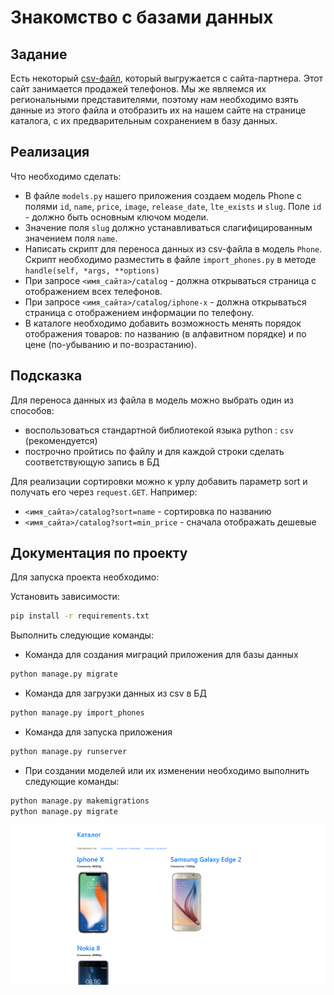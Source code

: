 # Знакомство с базами данных

## Задание

Есть некоторый [csv-файл](phones.csv), который выгружается с сайта-партнера. Этот сайт занимается продажей телефонов.
Мы же являемся их региональными представителями, поэтому нам необходимо взять данные из этого файла и отобразить 
их на нашем сайте на странице каталога, с их предварительным сохранением в базу данных.

## Реализация

Что необходимо сделать:
* В файле `models.py` нашего приложения создаем модель Phone с полями `id`, `name`, `price`, `image`, `release_date`, `lte_exists` и `slug`. Поле `id` - должно быть основным ключом модели.
* Значение поля `slug` должно устанавливаться слагифицированным значением поля `name`.
* Написать скрипт для переноса данных из csv-файла в модель `Phone`. 
Скрипт необходимо разместить в файле `import_phones.py` в методе `handle(self, *args, **options)`
* При запросе `<имя_сайта>/catalog` - должна открываться страница с отображением всех телефонов.
* При запросе `<имя_сайта>/catalog/iphone-x` - должна открываться страница с отображением информации по телефону.
* В каталоге необходимо добавить возможность менять порядок отображения товаров: по названию (в алфавитном порядке) и по цене (по-убыванию и по-возрастанию).

## Подсказка

Для переноса данных из файла в модель можно выбрать один из способов:
 * воспользоваться стандартной библиотекой языка python : `csv` (рекомендуется)
 * построчно пройтись по файлу и для каждой строки сделать соответствующую запись в БД
 
Для реализации сортировки можно к урлу добавить параметр sort и получать его через `request.GET`. Например:
 * `<имя_сайта>/catalog?sort=name` - сортировка по названию
 * `<имя_сайта>/catalog?sort=min_price` - сначала отображать дешевые

## Документация по проекту

Для запуска проекта необходимо:

Установить зависимости:
```bash
pip install -r requirements.txt
```

Выполнить следующие команды:

* Команда для создания миграций приложения для базы данных
```bash
python manage.py migrate
```

* Команда для загрузки данных из csv в БД
```bash
python manage.py import_phones
```

* Команда для запуска приложения
```bash
python manage.py runserver
```

* При создании моделей или их изменении необходимо выполнить следующие команды:
```bash
python manage.py makemigrations
python manage.py migrate
```

![Каталог с телефонами](res/catalog.png)
